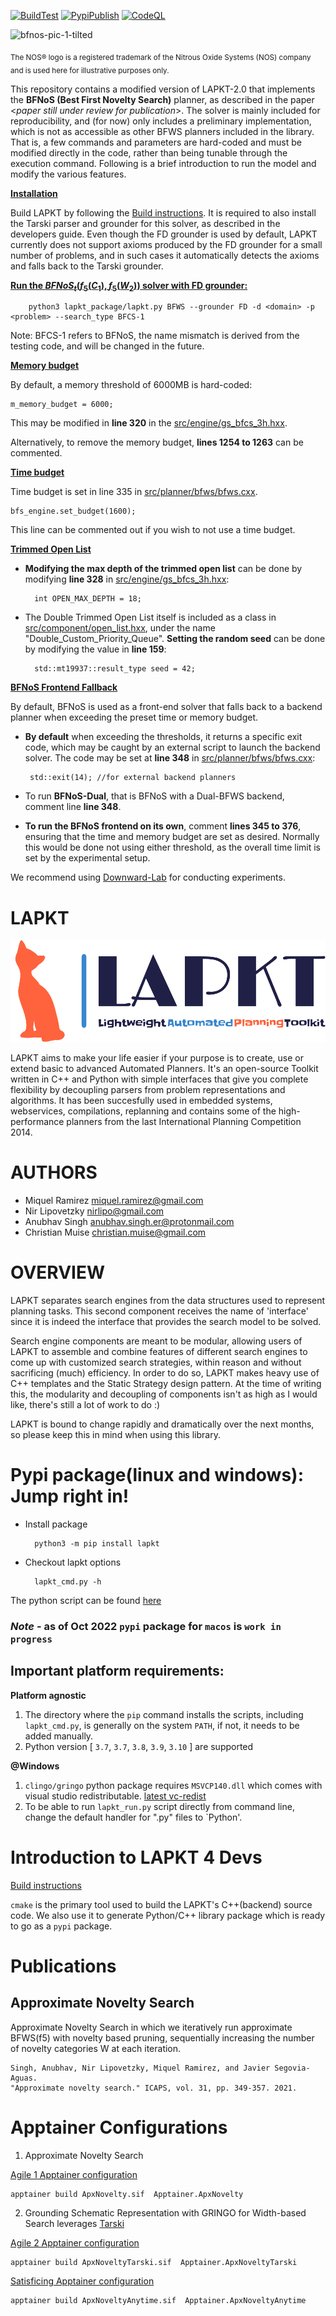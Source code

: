 [![BuildTest](https://github.com/LAPKT-dev/LAPKT-public/actions/workflows/build_test.yml/badge.svg)](https://github.com/LAPKT-dev/LAPKT-public/actions/workflows/build_test.yml)
[![PypiPublish](https://github.com/LAPKT-dev/LAPKT-public/actions/workflows/pypi_publish.yml/badge.svg)](https://github.com/LAPKT-dev/LAPKT-public/actions/workflows/pypi_publish.yml)
[![CodeQL](https://github.com/LAPKT-dev/LAPKT-public/actions/workflows/codeql-analysis.yml/badge.svg)](https://github.com/LAPKT-dev/LAPKT-public/actions/workflows/codeql-analysis.yml)


<!--- ![bfnos-pic-1](https://github.com/grosa97/LAPKT-BFNoS/assets/43338224/db1c4e08-61ed-406d-8386-4b83f3715298) --->
![bfnos-pic-1-tilted](https://github.com/grosa97/LAPKT-BFNoS/assets/43338224/98d97dda-59f1-40e5-a9df-2e4fbbaab215)

<sub>The NOS&reg; logo is a registered trademark of the Nitrous Oxide Systems (NOS) company and is used here for illustrative purposes only.</sub>

This repository contains a modified version of LAPKT-2.0 that implements the **BFNoS (Best First Novelty Search)** planner, as described in the paper <_paper still under review for publication_>. The solver is mainly included for reproducibility, and (for now) only includes a preliminary implementation, which is not as accessible as other BFWS planners included in the library. That is, a few commands and parameters are hard-coded and must be modified directly in the code, rather than being tunable through the execution command. Following is a brief introduction to run the model and modify the various features.




<ins>**Installation**

Build LAPKT by following the [Build instructions](developersguide/build.md). It is required to also install the Tarski parser and grounder for this solver, as described in the developers guide. Even though the FD grounder is used by default, LAPKT currently does not support axioms produced by the FD grounder for a small number of problems, and in such cases it automatically detects the axioms and falls back to the Tarski grounder.

<ins>**Run the $BFNoS_t(f_5(C_1),f_5(W_2))$ solver with FD grounder:**

		python3 lapkt_package/lapkt.py BFWS --grounder FD -d <domain> -p <problem> --search_type BFCS-1

Note: BFCS-1 refers to BFNoS, the name mismatch is derived from the testing code, and will be changed in the future.

<ins>**Memory budget**

By default, a memory threshold of 6000MB is hard-coded:
		
  	m_memory_budget = 6000;
   
 This may be modified in **line 320** in the [src/engine/gs_bfcs_3h.hxx](src/engine/gs_bfcs_3h.hxx). 
 
 Alternatively, to remove the memory budget, **lines 1254 to 1263** can be commented.

<ins>**Time budget**</ins>

 Time budget is set in line 335 in [src/planner/bfws/bfws.cxx](src/planner/bfws/bfws.cxx).

 	bfs_engine.set_budget(1600);

This line can be commented out if you wish to not use a time budget.

<ins>**Trimmed Open List**</ins>

- **Modifying the max depth of the trimmed open list** can be done by modifying **line 328** in [src/engine/gs_bfcs_3h.hxx](src/engine/gs_bfcs_3h.hxx):

		int OPEN_MAX_DEPTH = 18;


- The Double Trimmed Open List itself is included as a class in [src/component/open_list.hxx](src/component/open_list.hxx), under the name "Double_Custom_Priority_Queue". 
**Setting the random seed** can be done by modifying the value in **line 159**:

		std::mt19937::result_type seed = 42;

<ins>**BFNoS Frontend Fallback**

By default, BFNoS is used as a front-end solver that falls back to a backend planner when exceeding the preset time or memory budget. 
 
 - **By default** when exceeding the thresholds, it returns a specific exit code, which may be caught by an external script to launch the backend solver. The code may be set at **line 348** in [src/planner/bfws/bfws.cxx](src/planner/bfws/bfws.cxx):

		std::exit(14); //for external backend planners

- To run **BFNoS-Dual**, that is BFNoS with a Dual-BFWS backend, comment line **line 348**.

- **To run the BFNoS frontend on its own**, comment **lines 345 to 376**, ensuring that the time and memory budget are set as desired. Normally this would be done not using either threshold, as the overall time limit is set by the experimental setup.

We recommend using [Downward-Lab](https://lab.readthedocs.io/en/stable/index.html) for conducting experiments.

LAPKT
=====


![LAPKT](cmake/docs/resources/logo/lapkt-low-resolution-logo-color-on-transparent-background.png)

LAPKT aims to make your life easier if your purpose is to create, use or extend basic to advanced Automated Planners. It's an open-source Toolkit written in C++ and Python with simple interfaces that give you complete flexibility by decoupling parsers from problem representations and algorithms. It has been succesfully used in embedded systems, webservices, compilations, replanning and contains some of the high-performance planners from the last International Planning Competition 2014.

AUTHORS
=======

- Miquel Ramirez <miquel.ramirez@gmail.com>
- Nir Lipovetzky <nirlipo@gmail.com>
- Anubhav Singh <anubhav.singh.er@protonmail.com>
- Christian Muise <christian.muise@gmail.com>



OVERVIEW
===========

LAPKT separates search engines from the data structures used to represent
planning tasks. This second component receives the name of 'interface' since
it is indeed the interface that provides the search model to be solved.

Search engine components are meant to be modular, allowing users of LAPKT to
assemble and combine features of different search engines to come up with customized
search strategies, within reason and without sacrificing (much) efficiency. In order to
do so, LAPKT makes heavy use of C++ templates and the Static Strategy design pattern.
At the time of writing this, the modularity and decoupling of components isn't as high 
as I would like, there's still a lot of work to do :)

LAPKT is bound to change rapidly and dramatically over the next months, so please keep
this in mind when using this library.

Pypi package(linux and windows): Jump right in!
=================================================
- Install package

		python3 -m pip install lapkt

- Checkout lapkt options

		lapkt_cmd.py -h

The python script can be found [here](https://github.com/LAPKT-dev/LAPKT-public/blob/Devel2.0/src/python/_package/script/lapkt_cmd.py)
### *Note* - as of Oct 2022 `pypi` package for `macos` is `work in progress` 

## Important platform requirements:

**Platform agnostic**

1. The directory where the `pip` command installs the scripts, including `lapkt_cmd.py`, is generally on the system `PATH`, if not, it needs to be added manually.
2. Python version [ `3.7`, `3.7`, `3.8`, `3.9`, `3.10` ] are supported

**@Windows**

1. `clingo/gringo` python package requires `MSVCP140.dll` which comes with visual studio redistributable. [latest vc-redist](https://docs.microsoft.com/en-us/cpp/windows/latest-supported-vc-redist)
2. To be able to run `lapkt_run.py` script directly from command line, change the default handler for ".py" files to `Python'.


Introduction to LAPKT 4 Devs
================================

[Build instructions](developersguide/build.md)

`cmake` is the primary tool used to build the LAPKT's C++(backend) source code. We also use it to generate Python/C++ library package which is ready to go as a `pypi` package. 


# Publications


## Approximate Novelty Search

Approximate Novelty Search in which we iteratively run approximate BFWS(f5) with novelty based pruning, sequentially increasing the number of novelty categories W at each iteration.

	Singh, Anubhav, Nir Lipovetzky, Miquel Ramirez, and Javier Segovia-Aguas. 
	"Approximate novelty search." ICAPS, vol. 31, pp. 349-357. 2021.


# Apptainer Configurations

1. Approximate Novelty Search

[Agile 1 Apptainer configuration](Apptainer.ApxNovelty)

	apptainer build ApxNovelty.sif  Apptainer.ApxNovelty


2. Grounding Schematic Representation with GRINGO for Width-based Search leverages [Tarski](https://tarski.readthedocs.io/en/latest/notebooks/grounding-reachability-analysis.html)

[Agile 2 Apptainer configuration](Apptainer.ApxNoveltyTarski)

	apptainer build ApxNoveltyTarski.sif  Apptainer.ApxNoveltyTarski

[Satisficing Apptainer configuration](Apptainer.ApxNoveltyAnytime)

	apptainer build ApxNoveltyAnytime.sif  Apptainer.ApxNoveltyAnytime
